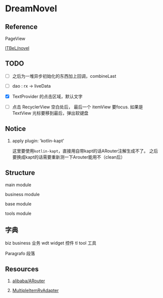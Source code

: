 # DreamNovel

## Reference

PageView

[lTBeL/novel](https://github.com/lTBeL/novel)

## TODO

- [ ] 之后为一堆异步初始化的东西加上回调，combineLast

- [ ] dao : rx -> liveData

- [x] TextProvider 的点击区域，默认文字

- [ ] 点击 RecyclerView 空白处后， 最后一个 itemView 要focus. 如果是TextView 光标要移到最后，弹出软键盘

## Notice

1. apply plugin: 'kotlin-kapt'

    这里要使用`kotlin-kapt`，直接用自带kapt的话ARouter注解生成不了。
    之后要换成kapt的话需要重新测一下Arouter能用不（clean后）

## Structure

main module

business module

base module

tools module

## 字典

biz  business 业务
wdt widget 控件
tl tool 工具

Paragrafo 段落

## Resources

1. [alibaba/ARouter](https://github.com/alibaba/ARouter)

2. [MultipleItemRvAdapter](https://blog.csdn.net/Chay_Chan/article/details/79658655)